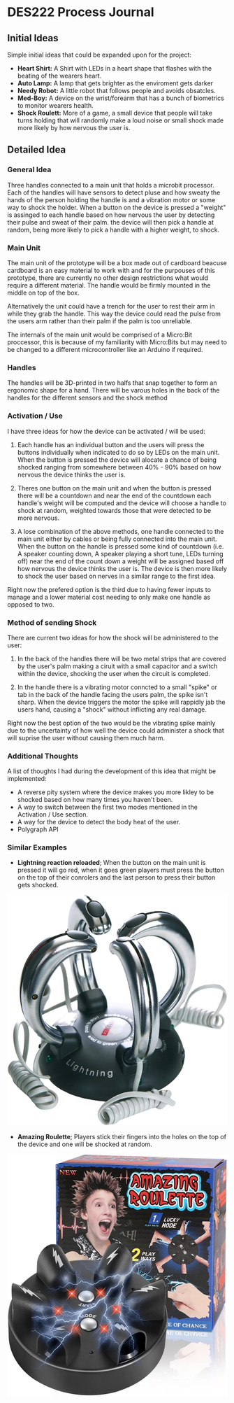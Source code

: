 # DES222 Process Journal

## Initial Ideas
Simple initial ideas that could be expanded upon for the project:

- **Heart Shirt:** A Shirt with LEDs in a heart shape that flashes with the beating of the wearers heart.
- **Auto Lamp:** A lamp that gets brighter as the enviroment gets darker
- **Needy Robot:** A little robot that follows people and avoids obsatcles.
- **Med-Boy:** A device on the wrist/forearm that has a bunch of biometrics to monitor wearers health.
- **Shock Roulett:** More of a game, a small device that people will take turns holding that will randomly make a loud noise or small shock made more likely by how nervous the user is.

## Detailed Idea

### General Idea
Three handles connected to a main unit that holds a microbit processor. Each of the handles will have sensors to detect pluse and how sweaty the hands of the person holding the handle is and a vibration motor or some way to shock the holder. When a button on the device is pressed a "weight" is assinged to each handle based on how nervous the user by detecting their pulse and sweat of their palm. the device will then pick a handle at random, being more likely to pick a handle with a higher weight, to shock.

### Main Unit
The main unit of the prototype will be a box made out of cardboard beacuse cardboard is an easy material to work with and for the purpouses of this prototype, there are currently no other design restrictions what would require a different material. The handle would be firmly mounted in the middle on top of the box.

Alternatively the unit could have a trench for the user to rest their arm in while they grab the handle. This way the device could read the pulse from the users arm rather than their palm if the palm is too unreliable. 

The internals of the main unit would be comprised of a Micro:Bit proccessor, this is because of my familiarity with Micro:Bits but may need to be changed to a different microcontroller like an Arduino if required.

### Handles
The handles will be 3D-printed in two halfs that snap together to form an ergonomic shape for a hand. There will be varous holes in the back of the handles for the different sensors and the shock method 

### Activation / Use
I have three ideas for how the device can be activated / will be used:

1. Each handle has an individual button and the users will press the buttons individually when indicated to do so by LEDs on the main unit. When the button is pressed the device will alocate a chance of being shocked ranging from somewhere between 40% - 90% based on how nervous the device thinks the user is.

2. Theres one button on the main unit and when the button is pressed there will be a countdown and near the end of the countdown each handle's weight will be computed and the device will choose a handle to shock at random, weighted towards those that were detected to be more nervous.

3. A lose combination of the above methods, one handle connected to the main unit either by cables or being fully connected into the main unit. When the button on the handle is pressed some kind of countdown (i.e. A speaker counting down, A speaker playing a short tune, LEDs turning off) near the end of the count down a weight will be assigned based off how nervous the device thinks the user is. The device is then more likely to shock the user based on nerves in a similar range to the first idea.

Right now the prefered option is the third due to having fewer inputs to manage and a lower material cost needing to only make one handle as opposed to two.

### Method of sending Shock
There are current two ideas for how the shock will be administered to the user:

1. In the back of the handles there will be two metal strips that are covered by the user's palm making a ciruit with a small capacitor and a switch within the device, shocking the user when the circuit is completed.

2. In the handle there is a vibrating motor conncted to a small "spike" or tab in the back of the handle facing the users palm, the spike isn't sharp. When the device triggers the motor the spike will rappidly jab the users hand, causing a "shock" without inflicting any real damage.

Right now the best option of the two would be the vibrating spike mainly due to the uncertainty of how well the device could administer a shock that will suprise the user without causing them much harm.

### Additional Thoughts
A list of thoughts I had during the development of this idea that might be implemented:
- A reverse pity system where the device makes you more likley to be shocked based on how many times you haven't been.
- A way to switch between the first two modes mentioned in the Activation / Use section.
- A way for the device to detect the body heat of the user.
- Polygraph API

### Similar Examples
- **Lightning reaction reloaded**; When the button on the main unit is pressed it will go red, when it goes green players must press the button on the top of their conrolers and the last person to press their button gets shocked.

![Four handles with buttons on the top wired into a main unit with a big white button](Images/Lightning%20Reaction%20Reloaded.jpg)

- **Amazing Roulette**;  Players stick their fingers into the holes on the top of the device and one will be shocked at random.

![A black unit with two buttons on the face and six holes for players to put their fingers in](Images/Amazing%20roulette.jpg)

<!-- ## Image
![Text for accessability](Path) -->

